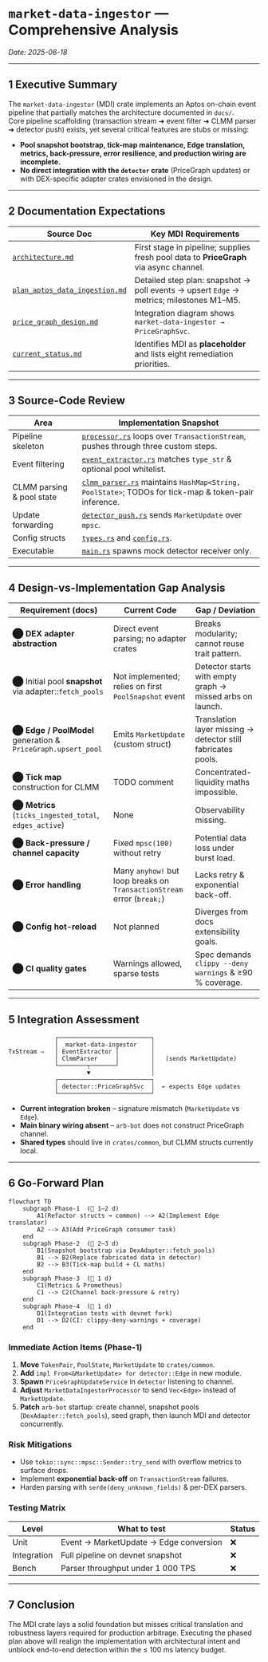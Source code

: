 # `market-data-ingestor` — Comprehensive Analysis  
_Date: 2025-06-18_

---

## 1  Executive Summary
The `market-data-ingestor` (MDI) crate implements an Aptos on-chain event pipeline that partially matches the architecture documented in `docs/`.  
Core pipeline scaffolding (transaction stream ➜ event filter ➜ CLMM parser ➜ detector push) exists, yet several critical features are stubs or missing:

* **Pool snapshot bootstrap, tick-map maintenance, Edge translation, metrics, back-pressure, error resilience, and production wiring are incomplete.**
* **No direct integration with the `detector` crate** (PriceGraph updates) or with DEX-specific adapter crates envisioned in the design.

---

## 2  Documentation Expectations

| Source Doc | Key MDI Requirements |
| --- | --- |
| [`architecture.md`](docs/architecture.md:18) | First stage in pipeline; supplies fresh pool data to **PriceGraph** via async channel. |
| [`plan_aptos_data_ingestion.md`](docs/plan_aptos_data_ingestion.md:90) | Detailed step plan: snapshot → poll events → upsert `Edge` → metrics; milestones M1–M5. |
| [`price_graph_design.md`](docs/price_graph_design.md:117) | Integration diagram shows `market-data-ingestor → PriceGraphSvc`. |
| [`current_status.md`](docs/current_status.md:34) | Identifies MDI as **placeholder** and lists eight remediation priorities. |

---

## 3  Source-Code Review

| Area | Implementation Snapshot |
| --- | --- |
| Pipeline skeleton | [`processor.rs`](crates/market-data-ingestor/src/processor.rs:29) loops over `TransactionStream`, pushes through three custom steps. |
| Event filtering | [`event_extractor.rs`](crates/market-data-ingestor/src/steps/event_extractor.rs:16-60) matches `type_str` & optional pool whitelist. |
| CLMM parsing & pool state | [`clmm_parser.rs`](crates/market-data-ingestor/src/steps/clmm_parser.rs:15-170) maintains `HashMap<String, PoolState>`; TODOs for tick-map & token-pair inference. |
| Update forwarding | [`detector_push.rs`](crates/market-data-ingestor/src/steps/detector_push.rs:11-30) sends `MarketUpdate` over `mpsc`. |
| Config structs | [`types.rs`](crates/market-data-ingestor/src/types.rs:11-25) and [`config.rs`](crates/market-data-ingestor/src/config.rs:7-20). |
| Executable | [`main.rs`](crates/market-data-ingestor/src/main.rs:7-42) spawns mock detector receiver only. |

---

## 4  Design-vs-Implementation Gap Analysis

| Requirement (docs) | Current Code | Gap / Deviation |
| --- | --- | --- |
| ⬤ **DEX adapter abstraction** | Direct event parsing; no adapter crates | Breaks modularity; cannot reuse trait pattern. |
| ⬤ Initial pool **snapshot** via adapter::`fetch_pools` | Not implemented; relies on first `PoolSnapshot` event | Detector starts with empty graph → missed arbs on launch. |
| ⬤ **Edge / PoolModel** generation & `PriceGraph.upsert_pool` | Emits `MarketUpdate` (custom struct) | Translation layer missing → detector still fabricates pools. |
| ⬤ **Tick map** construction for CLMM | TODO comment | Concentrated-liquidity maths impossible. |
| ⬤ **Metrics** (`ticks_ingested_total`, `edges_active`) | None | Observability missing. |
| ⬤ **Back-pressure / channel capacity** | Fixed `mpsc(100)` without retry | Potential data loss under burst load. |
| ⬤ **Error handling** | Many `anyhow!` but loop breaks on `TransactionStream` error (`break;`) | Lacks retry & exponential back-off. |
| ⬤ **Config hot-reload** | Not planned | Diverges from docs extensibility goals. |
| ⬤ **CI quality gates** | Warnings allowed, sparse tests | Spec demands `clippy --deny warnings` & ≥90 % coverage. |

---

## 5  Integration Assessment

```
             ┌──────────────────────────┐
             │  market-data-ingestor    │
TxStream ⇒   │ EventExtractor │         │
             │ ClmmParser     │         │   (sends MarketUpdate)
             └────────┬───────┘         │
                      ▼                 │
             ┌──────────────────────────┐
             │ detector::PriceGraphSvc  │  ← expects Edge updates
             └──────────────────────────┘
```

* **Current integration broken** – signature mismatch (`MarketUpdate` vs `Edge`).
* **Main binary wiring absent** – `arb-bot` does not construct PriceGraph channel.
* **Shared types** should live in `crates/common`, but CLMM structs currently local.

---

## 6  Go-Forward Plan

```mermaid
flowchart TD
    subgraph Phase-1  (📆 1–2 d)
        A1(Refactor structs → common) --> A2(Implement Edge translator)
        A2 --> A3(Add PriceGraph consumer task)
    end
    subgraph Phase-2  (📆 2–3 d)
        B1(Snapshot bootstrap via DexAdapter::fetch_pools)
        B1 --> B2(Replace fabricated data in detector)
        B2 --> B3(Tick-map build + CL maths)
    end
    subgraph Phase-3  (📆 1 d)
        C1(Metrics & Prometheus)
        C1 --> C2(Channel back-pressure & retry)
    end
    subgraph Phase-4  (📆 1 d)
        D1(Integration tests with devnet fork)
        D1 --> D2(CI: clippy-deny-warnings + coverage)
    end
```

### Immediate Action Items (Phase-1)
1. **Move** `TokenPair`, `PoolState`, `MarketUpdate` to `crates/common`.  
2. **Add** `impl From<&MarketUpdate> for detector::Edge` in new module.  
3. **Spawn** `PriceGraphUpdateService` in `detector` listening to channel.  
4. **Adjust** `MarketDataIngestorProcessor` to send `Vec<Edge>` instead of `MarketUpdate`.  
5. **Patch** `arb-bot` startup: create channel, snapshot pools (`DexAdapter::fetch_pools`), seed graph, then launch MDI and detector concurrently.

### Risk Mitigations
* Use `tokio::sync::mpsc::Sender::try_send` with overflow metrics to surface drops.  
* Implement **exponential back-off** on `TransactionStream` failures.  
* Harden parsing with `serde(deny_unknown_fields)` & per-DEX parsers.

### Testing Matrix
| Level | What to test | Status |
| --- | --- | --- |
| Unit | Event → MarketUpdate → Edge conversion | ❌ |
| Integration | Full pipeline on devnet snapshot | ❌ |
| Bench | Parser throughput under 1 000 TPS | ❌ |

---

## 7  Conclusion
The MDI crate lays a solid foundation but misses critical translation and robustness layers required for production arbitrage. Executing the phased plan above will realign the implementation with architectural intent and unblock end-to-end detection within the ≤ 100 ms latency budget.